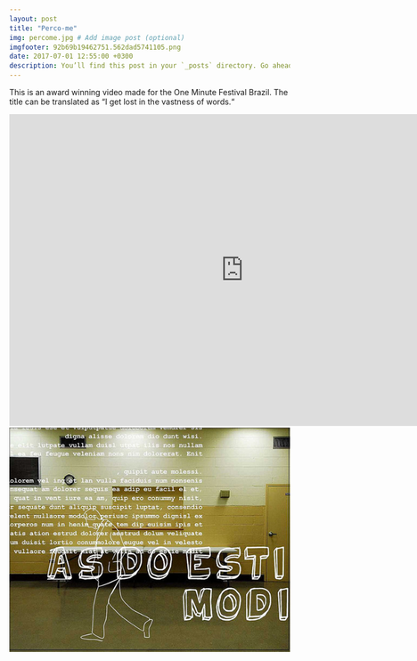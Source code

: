 ```yaml
---
layout: post
title: "Perco-me"
img: percome.jpg # Add image post (optional)
imgfooter: 92b69b19462751.562dad5741105.png
date: 2017-07-01 12:55:00 +0300
description: You’ll find this post in your `_posts` directory. Go ahead and edit it and re-build the site to see your changes. # Add post description (optional)
---
```


This is an award winning video made for the One Minute Festival Brazil. The title can be translated as “I get lost in the vastness of words.“

<iframe src="https://player.vimeo.com/video/8069259" width="840" height="560" frameborder="0" webkitallowfullscreen mozallowfullscreen allowfullscreen></iframe> 

<img src="../assets/img/0696b819462751.562dad50f2e14.jpeg" width="840">       	
